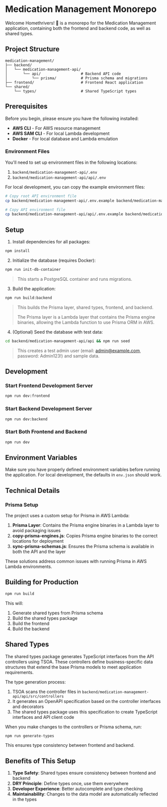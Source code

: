 # Medication Management Monorepo

Welcome Homethrivers! 👋 is a monorepo for the Medication Management application, containing both the frontend and backend code, as well as shared types.

## Project Structure

```
medication-management/
├── backend/
│   └── medication-management-api/
│       └── api/                  # Backend API code
│           └── prisma/           # Prisma schema and migrations
├── frontend/                     # Frontend React application
└── shared/
    └── types/                    # Shared TypeScript types
```

## Prerequisites

Before you begin, please ensure you have the following installed:

- **AWS CLI** - For AWS resource management
- **AWS SAM CLI** - For local Lambda development
- **Docker** - For local database and Lambda emulation

### Environment Files

You'll need to set up environment files in the following locations:

1. `backend/medication-management-api/.env`
2. `backend/medication-management-api/api/.env`

For local development, you can copy the example environment files:

```bash
# Copy root API environment file
cp backend/medication-management-api/.env.example backend/medication-management-api/.env

# Copy API environment file
cp backend/medication-management-api/api/.env.example backend/medication-management-api/api/.env
```

## Setup

1. Install dependencies for all packages:

```bash
npm install
```

2. Initialize the database (requires Docker):

```bash
npm run init-db-container
```
> This starts a PostgreSQL container and runs migrations.

3. Build the application:

```bash
npm run build:backend
```
> This builds the Prisma layer, shared types, frontend, and backend.
> 
> The Prisma layer is a Lambda layer that contains the Prisma engine binaries, allowing the Lambda function to use Prisma ORM in AWS.

4. (Optional) Seed the database with test data:

```bash
cd backend/medication-management-api/api && npm run seed
```
> This creates a test admin user (email: admin@example.com, password: Admin123!) and sample data.

## Development

### Start Frontend Development Server

```bash
npm run dev:frontend
```

### Start Backend Development Server

```bash
npm run dev:backend
```

### Start Both Frontend and Backend

```bash
npm run dev
```

## Environment Variables

Make sure you have properly defined environment variables before running the application. For local development, the defaults in `env.json` should work.

## Technical Details

### Prisma Setup

The project uses a custom setup for Prisma in AWS Lambda:

1. **Prisma Layer**: Contains the Prisma engine binaries in a Lambda layer to avoid packaging issues
2. **copy-prisma-engines.js**: Copies Prisma engine binaries to the correct locations for deployment
3. **sync-prisma-schemas.js**: Ensures the Prisma schema is available in both the API and the layer

These solutions address common issues with running Prisma in AWS Lambda environments.

## Building for Production

```bash
npm run build
```

This will:
1. Generate shared types from Prisma schema
2. Build the shared types package
3. Build the frontend
4. Build the backend

## Shared Types

The shared types package generates TypeScript interfaces from the API controllers using TSOA. These controllers define business-specific data structures that extend the base Prisma models to meet application requirements.

The type generation process:
1. TSOA scans the controller files in `backend/medication-management-api/api/src/controllers`
2. It generates an OpenAPI specification based on the controller interfaces and decorators
3. The shared types package uses this specification to create TypeScript interfaces and API client code

When you make changes to the controllers or Prisma schema, run:

```bash
npm run generate-types
```

This ensures type consistency between frontend and backend.

## Benefits of This Setup

1. **Type Safety**: Shared types ensure consistency between frontend and backend
2. **DRY Principle**: Define types once, use them everywhere
3. **Developer Experience**: Better autocomplete and type checking
4. **Maintainability**: Changes to the data model are automatically reflected in the types 